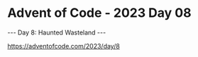 # Advent of Code - 2023 Day 08

--- Day 8: Haunted Wasteland ---

https://adventofcode.com/2023/day/8
